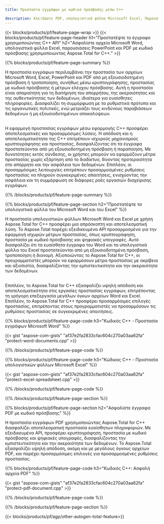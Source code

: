 ```yaml
---
title: Προστασία εγγράφων με κωδικό πρόσβασης μέσω C++ 

description: Κλειδώστε PDF, υπολογιστικά φύλλα Microsoft Excel, Παρουσιάσεις PowerPoint και έγγραφα Word με κωδικούς πρόσβασης μέσω της εφαρμογής σας C++. Εφαρμόστε την προστασία με κωδικό πρόσβασης με ευκολία.
---
```


{{< blocks/products/pf/feature-page-wrap >}}
{{< blocks/products/pf/feature-page-header h1="Προστατέψτε το έγγραφο χρησιμοποιώντας C++ API" h2="Ασφαλίστε αρχεία Microsoft Word, υπολογιστικά φύλλα Excel, παρουσιάσεις PowerPoint και PDF με κωδικό πρόσβασης χρησιμοποιώντας Aspose.Total for C++." >}}

{{% blocks/products/pf/feature-page-summary %}}

Η προστασία εγγράφων περιλαμβάνει την προστασία των αρχείων Microsoft Word, Excel, PowerPoint και PDF από μη εξουσιοδοτημένη πρόσβαση ή τροποποίηση, συνήθως μέσω κρυπτογράφησης, προστασίας με κωδικό πρόσβασης ή μέτρων ελέγχου πρόσβασης. Αυτή η προστασία είναι απαραίτητη για τη διατήρηση του απορρήτου, της ακεραιότητας και της αυθεντικότητας των δεδομένων, ιδιαίτερα για ευαίσθητες πληροφορίες. Διασφαλίζει τη συμμόρφωση με τα ρυθμιστικά πρότυπα και τις οργανωτικές πολιτικές, ενώ μετριάζει τους κινδύνους παραβιάσεων δεδομένων ή μη εξουσιοδοτημένων αποκαλύψεων. <br /><br />

Η εφαρμογή προστασίας εγγράφων μέσω εφαρμογής C++ προσφέρει αποτελεσματικές και προσαρμόσιμες λύσεις. Η απόδοση και η αποτελεσματικότητα της C++ επιτρέπουν ισχυρούς μηχανισμούς κρυπτογράφησης και προστασίας, διασφαλίζοντας ότι τα έγγραφα προστατεύονται από μη εξουσιοδοτημένη πρόσβαση ή παραποίηση. Με δυνατότητες εκτός σύνδεσης, οι χρήστες μπορούν να εφαρμόζουν μέτρα προστασίας χωρίς εξάρτηση από το διαδίκτυο, δίνοντας προτεραιότητα στο απόρρητο και την ασφάλεια των δεδομένων. Επιπλέον, οι προσαρμόσιμες λειτουργίες επιτρέπουν προσαρμοσμένες ρυθμίσεις προστασίας να πληρούν συγκεκριμένες απαιτήσεις, ενισχύοντας την ασφάλεια και τη συμμόρφωση σε διάφορες ροές εργασιών διαχείρισης εγγράφων.

{{% /blocks/products/pf/feature-page-summary  %}}

{{% blocks/products/pf/feature-page-section  h2="Προστατέψτε τα υπολογιστικά φύλλα του Microsoft Word και του Excel" %}}

Η προστασία υπολογιστικών φύλλων Microsoft Word και Excel με χρήση Aspose.Total for C++ προσφέρει μια απρόσκοπτη και αποτελεσματική λύση. Το Aspose.Total παρέχει εξειδικευμένα API προσαρμοσμένα για την εφαρμογή ισχυρών μέτρων προστασίας, όπως κρυπτογράφηση, προστασία με κωδικό πρόσβασης και ψηφιακές υπογραφές. Αυτό διασφαλίζει ότι τα ευαίσθητα έγγραφα του Word και τα υπολογιστικά φύλλα του Excel προστατεύονται από μη εξουσιοδοτημένη πρόσβαση, τροποποίηση ή διανομή. Αξιοποιώντας το Aspose.Total for C++, οι προγραμματιστές μπορούν να εφαρμόσουν μέτρα προστασίας με ακρίβεια και αξιοπιστία, διασφαλίζοντας την εμπιστευτικότητα και την ακεραιότητα των δεδομένων.<br /><br />

Επιπλέον, το Aspose.Total for C++ εξασφαλίζει υψηλή απόδοση και αποτελεσματικότητα στις εργασίες προστασίας εγγράφων, επιτρέποντας τη γρήγορη επεξεργασία μεγάλων όγκων αρχείων Word και Excel. Επιπλέον, το Aspose.Total for C++ προσφέρει προσαρμόσιμες επιλογές προστασίας, επιτρέποντας στους προγραμματιστές να προσαρμόσουν τις ρυθμίσεις προστασίας σε συγκεκριμένες απαιτήσεις.

{{% blocks/products/pf/feature-page-code h3="Κωδικός C++ - Προστασία εγγράφων Microsoft Word" %}}

{{< gist "aspose-com-gists" "af37e2fa2833cfac604c270a03aa62fa" "protect-word-documents.cpp" >}}

{{% /blocks/products/pf/feature-page-code  %}}

{{% blocks/products/pf/feature-page-code h3="Κώδικας C++ - Προστασία υπολογιστικών φύλλων Microsoft Excel" %}}

{{< gist "aspose-com-gists" "af37e2fa2833cfac604c270a03aa62fa" "protect-excel-spreadsheet.cpp" >}}

{{% /blocks/products/pf/feature-page-code  %}}

{{% /blocks/products/pf/feature-page-section %}}

{{% blocks/products/pf/feature-page-section  h2="Ασφαλίστε έγγραφα PDF με κωδικό πρόσβασης" %}}

Η προστασία εγγράφων PDF χρησιμοποιώντας Aspose.Total for C++ διασφαλίζει αποτελεσματική προστασία ευαίσθητων πληροφοριών. Με εξειδικευμένα API, προσφέρει κρυπτογράφηση, προστασία με κωδικό πρόσβασης και ψηφιακές υπογραφές, διασφαλίζοντας την εμπιστευτικότητα και την ακεραιότητα των δεδομένων. Το Aspose.Total εξασφαλίζει υψηλή απόδοση, ακόμη και με μεγάλους όγκους αρχείων PDF, και παρέχει προσαρμόσιμες επιλογές για προσαρμοσμένες ρυθμίσεις προστασίας. 

{{% blocks/products/pf/feature-page-code h3="Κωδικός C++: Ασφαλή αρχεία PDF" %}}

{{< gist "aspose-com-gists" "af37e2fa2833cfac604c270a03aa62fa" "protect-pdf-document.cpp" >}}

{{% /blocks/products/pf/feature-page-code  %}}

{{% /blocks/products/pf/feature-page-section %}}

{{< blocks/products/pf/agp/other-autogen-total-feature>}}